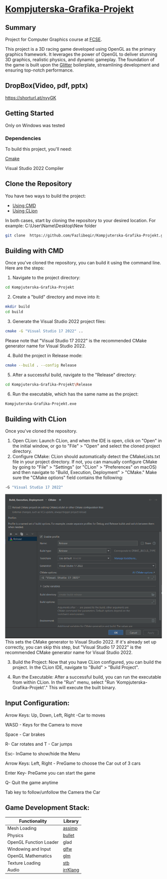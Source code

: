 # [Kompjuterska-Grafika-Projekt](https://github.com/Fazlibeqir/Kompjuterska-Grafika-Projekt)


## Summary
Project for Computer Graphics course at [FCSE](https://finki.ukim.mk/).

This project is a 3D racing game developed using OpenGL as the primary graphics framework. It leverages the power of OpenGL to deliver stunning 3D graphics, realistic physics, and dynamic gameplay. The foundation of the game is built upon the [Glitter](http://polytonic.github.io/Glitter/) boilerplate, streamlining development and ensuring top-notch performance.

## DropBox(Video, pdf, pptx)
https://shorturl.at/nvyGK

## Getting Started
Only on Windows was tested
### Dependencies
To build this project, you'll need:

[Cmake](http://www.cmake.org/download/)

Visual Studio 2022 Compiler

## Clone the Repository

You have two ways to build the project: 

- [Using CMD](#building-with-cmd)
- [Using CLion](#building-with-clion)

In both cases, start by cloning the repository to your desired location. 
For example: C:\User\Name\Desktop\New folder
```bash
git clone  https://github.com/Fazlibeqir/Kompjuterska-Grafika-Projekt.git
```
## Building with CMD
<a name="building-with-cmd"></a>

Once you've cloned the repository, you can build it using the command line. Here are the steps:
1. Navigate to the project directory:
```bash
cd Kompjuterska-Grafika-Projekt
```
2. Create a "build" directory and move into it:
```bash
mkdir build
cd build
```
3. Generate the Visual Studio 2022 project files:
```bash
cmake -G "Visual Studio 17 2022" ..
```
Please note that "Visual Studio 17 2022" is the recommended CMake generator name for Visual Studio 2022.

4. Build the project in Release mode:
```bash
cmake --build . --config Release
```
5. After a successful build, navigate to the "Release" directory:
```bash
cd Kompjuterska-Grafika-Projekt\Release
```
6. Run the executable, which has the same name as the project:
```bash
Kompjuterska-Grafika-Projekt.exe
```
## Building with CLion
<a name="building-with-clion"></a>
Once you've cloned the repository.
1. Open CLion:
Launch CLion, and when the IDE is open, click on "Open" in the initial window, or go to "File" > "Open" and select the cloned project directory.
2. Configure CMake:
CLion should automatically detect the CMakeLists.txt file in your project directory. If not, you can manually configure CMake by going to "File" > "Settings" (or "CLion" > "Preferences" on macOS) and then navigate to "Build, Execution, Deployment" > "CMake." Make sure the "CMake options" field contains the following:
```bash
-G "Visual Studio 17 2022"
```
<img src="https://github.com/Fazlibeqir/Kompjuterska-Grafika-Projekt/raw/main/CLion.png" width="650">
This sets the CMake generator to Visual Studio 2022. If it's already set up correctly, you can skip this step, but "Visual Studio 17 2022" is the recommended CMake generator name for Visual Studio 2022.

3. Build the Project:
Now that you have CLion configured, you can build the project. In the CLion IDE, navigate to "Build" > "Build Project".

4. Run the Executable:
After a successful build, you can run the executable from within CLion. In the "Run" menu, select "Run 'Kompjuterska-Grafika-Projekt'." This will execute the built binary.
## Input Configuration:
Arrow Keys: Up, Down, Left, Right -Car to moves

WASD - Keys for the Camera to move

Space - Car brakes

R- Car rotates and T - Car jumps

Esc- InGame to show/hide the Menu

Arrow Keys: Left, Right - PreGame to choose the Car out of 3 cars

Enter Key- PreGame you can start the game

Q- Quit the game anytime

Tab key to follow/unfollow the Camera the Car 

## Game Development Stack:
Functionality           | Library
----------------------- | ------------------------------------------
Mesh Loading            | [assimp](https://github.com/assimp/assimp)
Physics                 | [bullet](https://github.com/bulletphysics/bullet3)
OpenGL Function Loader  | glad
Windowing and Input     | [glfw](https://github.com/glfw/glfw)
OpenGL Mathematics      | [glm](https://github.com/g-truc/glm)
Texture Loading         | [stb](https://github.com/nothings/stb)
Audio                   | [irrKlang](https://www.ambiera.com/irrklang/downloads.html)
